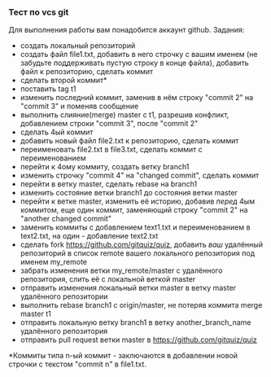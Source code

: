 ### Тест по vcs git
Для выполнения работы вам понадобится аккаунт github.
Задания:

- создать локальный репозиторий
- создать файл file1.txt, добавить в него строчку с вашим именем (не забудьте поддерживать пустую строку в конце файла), добавить файл к репозиторию, сделать коммит
- сделать второй коммит*
- поставить tag t1
- изменить последний коммит, заменив в нём строку "commit 2" на "commit 3" и поменяв сообщение
- выполнить слияние(merge) master c t1, разрешив конфликт, добавлением строки "commit 3", после "commit 2"
- сделать 4ый коммит
- добавить новый файл file2.txt к репозиторию, сделать коммит
- переименовать file2.txt в file3.txt, сделать коммит с переименованием
- перейти к 4ому коммиту, создать ветку branch1
- изменить строчку "commit 4" на "changed commit", сделать коммит
- перейти в ветку master, сделать rebase на branch1
- изменить состояние ветки branch1 до состояния ветки master
- перейти к ветке master, изменить её историю, добавив *перед* 4ым коммитом, еще один коммит, заменяющий строку "commit 2" на "another changed commit"
- заменить коммиты с добавлением text1.txt и переименованием в text2.txt, на один - добавление text2.txt
- сделать fork https://github.com/gitquiz/quiz, добавить *ваш* удалённый репозиторий в список remote вашего локального репозитория под именем my_remote
- забрать изменения ветки my_remote/master с удалённого репозитория, слить её с локальной веткой master
- отправить изменения локальный ветки master в ветку master удалённого репозитории
- выполнить rebase branch1 с origin/master, не потеряв коммита merge master t1 
- отправить локальную ветку branch1 в ветку another_branch_name удалённого репозитория
- отправить pull request ветки master в https://github.com/gitquiz/quiz

*Коммиты типа n-ый коммит - заключаются в добавлении новой строчки с текстом "commit n" в file1.txt.

